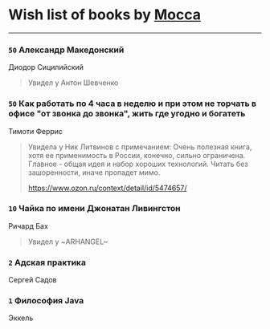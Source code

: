 # Wish list of books by [Mocca](https://plus.google.com/116434214281608690175)
---

### `50` Александр Македонский
Диодор Сицилийский
> Увидел у Антон Шевченко

### `50` Как работать по 4 часа в неделю и при этом не торчать в офисе "от звонка до звонка", жить где угодно и богатеть
Тимоти Феррис
> Увидела у Ник Литвинов с примечанием: Очень полезная книга, хотя ее применимость в России, конечно, сильно ограничена. Главное - общая идея и набор хороших технологий. Читать без зашоренности, иначе пропадет мимо.
> 
> https://www.ozon.ru/context/detail/id/5474657/

### `10` Чайка по имени Джонатан Ливингстон
Ричард Бах
> Увидел у ~ARHANGEL~

### `2` Адская практика
Сергей Садов

### `1` Философия Java
Эккель

